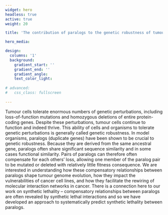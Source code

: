 ```yaml
---
widget: hero 
headless: true 
active: true
weight: 20

title: 'The contribution of paralogs to the genetic robustness of tumours'

hero_media: 

design:
  columns: '1'
  background:
    gradient_start: ''
    gradient_end: ''
    gradient_angle: 
    text_color_light: 
  
# advanced:
#   css_class: fullscreen
  
---
```


Tumour cells tolerate enormous numbers of genetic perturbations, including loss-of-function mutations and homozygous deletions of entire protein-coding genes. Despite these perturbations, tumour cells continue to function and indeed thrive. This ability of cells and organisms to tolerate genetic perturbations is generally called genetic robustness. In model organisms, paralogs (duplicate genes) have been shown to be crucial to genetic robustness. Because they are derived from the same ancestral gene, paralogs often share significant sequence similarity and in some cases functional similarity. Pairs of paralogs can therefore often compensate for each others’ loss, allowing one member of the paralog pair to be mutated or deleted with relatively little fitness consequence. We are interested in understanding how these compensatory relationships between paralogs shape tumour genome evolution, how they impact the vulnerabilities of cancer cell lines, and how they facilitate the rewiring of molecular interaction networks in cancer. There is a connection here to our work on synthetic lethality – compensatory relationships between paralogs are often revealed by synthetic lethal interactions and so we have developed an approach to systematically predict synthetic lethality between paralogs.  

<br>